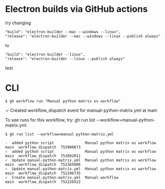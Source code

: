 # Electron builds via GitHub actions

try changing

    "build": "electron-builder --mac --windows --linux",
    "release": "electron-builder --mac --windows --linux --publish always"

to

    "build": "electron-builder --linux",
    "release": "electron-builder --linux --publish always"

test

# CLI

    $ gh workflow run "Manual python matrix os workflow"

✓ Created workflow_dispatch event for manual-python-matrix.yml at main

To see runs for this workflow, try: gh run list --workflow=manual-python-matrix.yml

    $ gh run list --workflow=manual-python-matrix.yml

    -  added python script              Manual python matrix os workflow  main  workflow_dispatch  753900673
    ✓  added python script              Manual python matrix os workflow  main  workflow_dispatch  753892011
    ✓  Update manual-python-matrix.yml  Manual python matrix os workflow  main  workflow_dispatch  752265606
    ✓  Update manual-python-matrix.yml  Manual python matrix os workflow  main  workflow_dispatch  752246735
    ✓  Create manual-python-matrix.yml  Manual workflow                   main  workflow_dispatch  752226522

